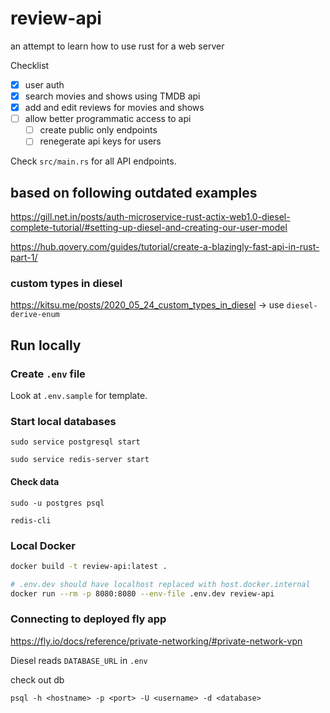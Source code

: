 # review-api

an attempt to learn how to use rust for a web server

Checklist

- [x] user auth
- [x] search movies and shows using TMDB api
- [x] add and edit reviews for movies and shows
- [ ] allow better programmatic access to api
  - [ ] create public only endpoints
  - [ ] renegerate api keys for users

Check `src/main.rs` for all API endpoints.

## based on following outdated examples

https://gill.net.in/posts/auth-microservice-rust-actix-web1.0-diesel-complete-tutorial/#setting-up-diesel-and-creating-our-user-model

https://hub.qovery.com/guides/tutorial/create-a-blazingly-fast-api-in-rust-part-1/

### custom types in diesel

https://kitsu.me/posts/2020_05_24_custom_types_in_diesel -> use `diesel-derive-enum`

## Run locally

### Create `.env` file

Look at `.env.sample` for template.

### Start local databases

```
sudo service postgresql start

sudo service redis-server start
```

#### Check data

```
sudo -u postgres psql

redis-cli
```

### Local Docker

```sh
docker build -t review-api:latest .

# .env.dev should have localhost replaced with host.docker.internal
docker run --rm -p 8080:8080 --env-file .env.dev review-api
```

### Connecting to deployed fly app

https://fly.io/docs/reference/private-networking/#private-network-vpn

Diesel reads `DATABASE_URL` in `.env`

check out db

```
psql -h <hostname> -p <port> -U <username> -d <database>
```
